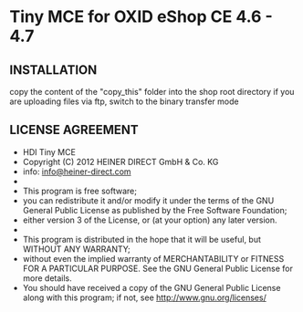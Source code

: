 Tiny MCE for OXID eShop CE  4.6 - 4.7
====================

INSTALLATION
------------
copy the content of the "copy_this" folder into the shop root directory
if you are uploading files via ftp, switch to the binary transfer mode


LICENSE AGREEMENT
------------
 *  HDI Tiny MCE
 *  Copyright (C) 2012  HEINER DIRECT GmbH & Co. KG
 *  info:  info@heiner-direct.com
 * 
 * This program is free software;
 * you can redistribute it and/or modify it under the terms of the GNU General Public License as published by the Free Software Foundation;
 * either version 3 of the License, or (at your option) any later version.
 * 
 * This program is distributed in the hope that it will be useful, but WITHOUT ANY WARRANTY;
 * without even the implied warranty of MERCHANTABILITY or FITNESS FOR A PARTICULAR PURPOSE. See the GNU General Public License for more details.
 * You should have received a copy of the GNU General Public License along with this program; if not, see <http://www.gnu.org/licenses/>
 